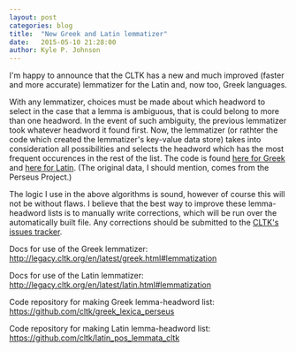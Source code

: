 ```yaml
---
layout: post
categories: blog
title:  "New Greek and Latin lemmatizer"
date:   2015-05-10 21:28:00
author: Kyle P. Johnson
---
```


I'm happy to announce that the CLTK has a new and much improved (faster and more accurate) lemmatizer for the Latin and, now too, Greek languages.

With any lemmatizer, choices must be made about which headword to select in the case that a lemma is ambiguous, that is could belong to more than one headword. In the event of such ambiguity, the previous lemmatizer took whatever headword it found first. Now, the lemmatizer (or rathter the code which created the lemmatizer's key-value data store) takes into consideration all possibilities and selects the headword which has the most frequent occurences in the rest of the list. The code is found [here for Greek](https://github.com/cltk/greek_lexica_perseus/blob/master/transform_lemmata.py) and [here for Latin](https://github.com/cltk/latin_pos_lemmata_cltk/blob/master/transform_lemmata.py). (The original data, I should mention, comes from the Perseus Project.)

The logic I use in the above algorithms is sound, however of course this will not be without flaws. I believe that the best way to improve these lemma-headword lists is to manually write corrections, which will be run over the automatically built file. Any corrections should be submitted to the [CLTK's issues tracker](https://github.com/kylepjohnson/cltk/issues).

Docs for use of the Greek lemmatizer: <http://legacy.cltk.org/en/latest/greek.html#lemmatization>

Docs for use of the Latin lemmatizer: <http://legacy.cltk.org/en/latest/latin.html#lemmatization>

Code repository for making Greek lemma-headword list: <https://github.com/cltk/greek_lexica_perseus>

Code repository for making Latin lemma-headword list: <https://github.com/cltk/latin_pos_lemmata_cltk>